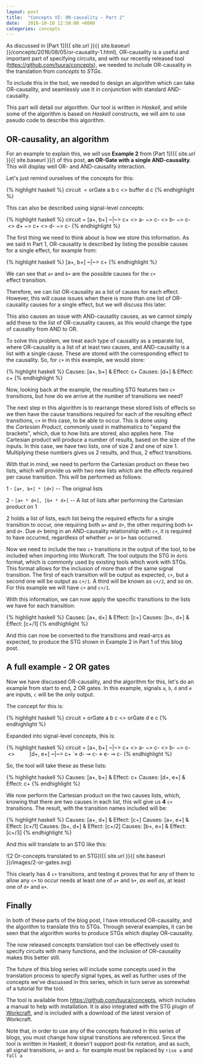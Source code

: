 ```yaml
---
layout: post
title:  "Concepts VI: OR-causality – Part 2"
date:   2016-10-10 12:58:00 +0000
categories: concepts
---
```


As discussed in [Part 1]({{ site.url }}{{ site.baseurl }}/concepts/2016/08/05/or-causality-1.html), OR-causality is a
useful and important part of specifying circuits, and with our recently
released tool (<https://github.com/tuura/concepts>), we needed to include
OR-causality in the translation from *concepts* to *STGs*.

To include this in the tool, we needed to design an algorithm which can take
OR-causality, and seamlessly use it in conjunction with standard AND-causality.

This part will detail our algorithm. Our tool is written in *Haskell*, and
while some of the algorithm is based on *Haskell* constructs, we will aim to
use pseudo code to describe this algorithm.

OR-causality, an algorithm
--------------------------

For an example to explain this, we will use **Example 2** from
[Part 1]({{ site.url }}{{ site.baseurl }}/) of this post, **an OR-Gate with a
single AND-causality**. This will display well OR- and AND-causality
interaction.

Let's just remind ourselves of the concepts for this:

{% highlight haskell %}
circuit  = orGate a b c <> buffer d c
{% endhighlight %}

This can also be described using signal-level concepts:

{% highlight haskell %}
circuit = [a+, b+] ~|~> c+ <> a- ~> c- <> b- ~> c- <> d+ ~> c+ <> d- ~> c-
{% endhighlight %}

The first thing we need to think about is how we store this information. As we
said in Part 1, OR-causality is described by listing the possible causes for a
single effect, for example from:

{% highlight haskell %}
[a+, b+] ~|~> c+
{% endhighlight %}

We can see that `a+` and `b+` are the possible causes for the `c+`
effect transition.

Therefore, we can list OR-causality as a list of causes for each effect.
However, this will cause issues when there is more than one list of
OR-causality causes for a single effect, but we will discuss this later.

This also causes an issue with AND-causality causes, as we cannot simply add
these to the list of OR-causality causes, as this would change the type of
causality from AND to OR.

To solve this problem, we treat each type of causality as a separate list,
where OR-causality is a list of at least two causes, and AND-causality is a
list with a single cause. These are stored with the corresponding effect to
the causality. So, for `c+` in this example, we would store:

{% highlight haskell %}
Causes: [a+, b+] & Effect: c+
Causes: [d+] & Effect: c+
{% endhighlight %}

Now, looking back at the example, the resulting STG features two `c+`
transitions, but how do we arrive at the number of transitions we need?

The next step in this algorithm is to rearrange these stored lists of effects
so we then have the cause transitions required for each of the resulting
effect transitions, `c+` in this case, to be able to occur. This is done using
the *Cartesian Product*, commonly used in mathematics to "expand the
brackets", which, due to how lists are stored, also applies here. The
Cartesian product will produce a number of results, based on the size of the
inputs. In this case, we have two lists, one of size 2 and one of size 1.
Multiplying these numbers gives us 2 results, and thus, 2 effect transitions.

With that in mind, we need to perform the Cartesian product on these two
lists, which will provide us with two new lists which are the effects required
per cause transition. This will be performed as follows:

1 - `[a+, b+] * [d+]` -- The original lists

2 - `[a+ * d+], [b+ * d+]` -- A list of lists after performing the Cartesian
product on 1

2 holds a list of lists, each list being the required effects for a single
transition to occur, one requiring both `a+` and `d+`, the other requiring
both `b+` and `d+`. Due `d+` being in an AND-causality relationship with `c+`,
it is required to have occurred, regardless of whether `a+` or `b+` has
occurred.

Now we need to include the two `c+` transitions in the output of the tool, to
be included when importing into Workcraft. The tool outputs the STG in `dotG `
format, which is commonly used by existing tools which work with STGs. This
format allows for the inclusion of more than of the same signal transition.
The first of each transition will be output as expected, `c+`, but a second
one will be output as `c+/1`. A third will be known as `c+/2`, and so on. For
this example we will have `c+` and `c+/1`.

With this information, we can now apply the specific transitions to the lists
we have for each transition:

{% highlight haskell %}
Causes: [a+, d+] &amp; Effect: [c+]
Causes: [b+, d+] &amp; Effect: [c+/1]
{% endhighlight %}

And this can now be converted to the transitions and read-arcs as expected, to
produce the STG shown in Example 2 in Part 1 of this blog post.

A full example - 2 OR gates
---------------------------

Now we have discussed OR-causality, and the algorithm for this, let's do an
example from start to end, 2 OR gates. In this example, signals `a`, `b`, `d`
and `e` are inputs, `c` will be the only output.

The concept for this is:

{% highlight haskell %}
circuit = orGate a b c <> orGate d e c
{% endhighlight %}

Expanded into signal-level concepts, this is:

{% highlight haskell %}
circuit = [a+, b+] ~|~> c+ <> a- ~> c- <> b- ~> c- <>
          [d+, e+] ~|~> c+ `⋄ d- ⇝ c- ⋄ e- ⇝ c-
 {% endhighlight %}

So, the tool will take these as these lists:

{% highlight haskell %}
Causes: [a+, b+] & Effect: c+
Causes: [d+, e+] & Effect: c+
{% endhighlight %}

We now perform the Cartesian product on the two causes lists, which, knowing
that there are two causes in each list, this will give us **4** `c+`
transitions. The result, with the transition names included will be:

{% highlight haskell %}
Causes: [a+, d+] & Effect: [c+]
Causes: [a+, e+] & Effect: [c+/1]
Causes: [b+, d+] & Effect: [c+/2]
Causes: [b+, e+] & Effect: [c+/3]
{% endhighlight %}

And this will translate to an STG like this:

![2 Or-concepts translated to an STG]({{ site.url }}{{ site.baseurl }}/images/2-or-gates.svg)

This clearly has 4 `c+` transitions, and testing it proves that for any of
them to allow any `c+` to occur needs at least one of `a+` and `b+`, *as well
as*, at least one of `d+` and `e+`.

Finally
-------

In both of these parts of the blog post, I have introduced OR-causality, and
the algorithm to translate this to STGs. Through several examples, it can be
seen that the algorithm works to produce STGs which display OR-causality.

The now released concepts translation tool can be effectively used to specify
circuits with many functions, and the inclusion of OR-causality makes this
better still.

The future of this blog series will include some concepts used in the
translation process to specify signal types, as well as further uses of the
concepts we've discussed in this series, which in turn serve as somewhat of a
tutorial for the tool.

The tool is available from <https://github.com/tuura/concepts>, which
includes a manual to help with installation. It is also integrated with the
STG plugin of <a href="http://www.workcraft.org/">Workcraft</a>, and is
included with a download of the latest version of Workcraft.

Note that, in order to use any of the concepts featured in this series of
blogs, you must change how signal transitions are referenced. Since the tool is
wiritten in Haskell, it doesn't support post-fix notation, and as such, all
signal transitions, `a+` and `a-` for example must be replaced by `rise a` and
`fall a`

